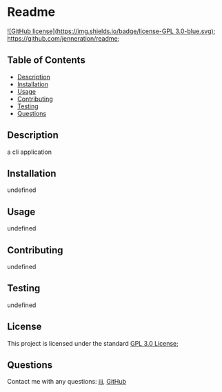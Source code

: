 
# Readme

[![GitHub license](https://img.shields.io/badge/license-GPL 3.0-blue.svg)](https://opensource.org/licenses/GPL-3.0);
https://github.com/jenneration/readme;


## Table of Contents
- [Description](#description)
- [Installation](#installation)
- [Usage](#usage)
- [Contributing](#contributing)
- [Testing](#testing)
- [Questions](#questions)

## Description
a cli application

## Installation
undefined

## Usage
undefined

## Contributing
undefined

## Testing
undefined

## License

This project is licensed under the standard [GPL 3.0 License](https://opensource.org/licenses/GPL-3.0);

## Questions
Contact me with any questions: jjj, [GitHub](https://github.com/jenneration)

